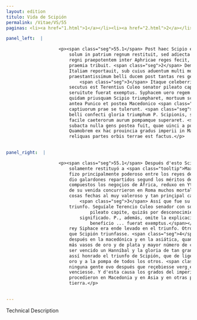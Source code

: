```yaml
---
layout: edition
titulo: Vida de Scipión
permalink: /Vitae/VS/55
paginas: <li><a href="1.html">1</a></li><li><a href="2.html">2</a></li><li><a href="3.html">3</a></li><li><a href="4.html">4</a></li><li><a href="5.html">5</a></li><li><a href="6.html">6</a></li><li><a href="7.html">7</a></li><li><a href="8.html">8</a></li><li><a href="9.html">9</a></li><li><a href="10.html">10</a></li><li><a href="11.html">11</a></li><li><a href="12.html">12</a></li><li><a href="13.html">13</a></li><li><a href="14.html">14</a></li><li><a href="15.html">15</a></li><li><a href="16.html">16</a></li><li><a href="17.html">17</a></li><li><a href="18.html">18</a></li><li><a href="19.html">19</a></li><li><a href="20.html">20</a></li><li><a href="21.html">21</a></li><li><a href="22.html">22</a></li><li><a href="23.html">23</a></li><li><a href="24.html">24</a></li><li><a href="25.html">25</a></li><li><a href="26.html">26</a></li><li><a href="27.html">27</a></li><li><a href="28.html">28</a></li><li><a href="29.html">29</a></li><li><a href="30.html">30</a></li><li><a href="31.html">31</a></li><li><a href="32.html">32</a></li><li><a href="33.html">33</a></li><li><a href="34.html">34</a></li><li><a href="35.html">35</a></li><li><a href="36.html">36</a></li><li><a href="37.html">37</a></li><li><a href="38.html">38</a></li><li><a href="39.html">39</a></li><li><a href="40.html">40</a></li><li><a href="41.html">41</a></li><li><a href="42.html">42</a></li><li><a href="43.html">43</a></li><li><a href="44.html">44</a></li><li><a href="45.html">45</a></li><li><a href="46.html">46</a></li><li><a href="47.html">47</a></li><li><a href="48.html">48</a></li><li><a href="49.html">49</a></li><li><a href="50.html">50</a></li><li><a href="51.html">51</a></li><li><a href="52.html">52</a></li><li><a href="53.html">53</a></li><li><a href="54.html">54</a></li><li><a href="55.html">55</a></li><li><a href="56.html">56</a></li><li><a href="57.html">57</a></li><li><a href="58.html">58</a></li><li><a href="59.html">59</a></li><li><a href="60.html">60</a></li><li><a href="61.html">61</a></li><li><a href="62.html">62</a></li><li><a href="63.html">63</a></li><li><a href="64.html">64</a></li><li><a href="65.html">65</a></li><li><a href="66.html">66</a></li><li><a href="67.html">67</a></li><li><a href="68.html">68</a></li><li><a href="69.html">69</a></li><li><a href="70.html">70</a></li><li><a href="71.html">71</a></li><li><a href="72.html">72</a></li><li><a href="73.html">73</a></li><li><a href="74.html">74</a></li>

panel_left:  |

                    <p><span class="seg">55.1</span> Post haec Scipio ex sententia senatus Masinissam regem non
                        solum in patrium regnum restituit, sed adiecta opulentissima parte Syphacis
                        regni praepotentem inter Aphricae reges fecit, singulis deinde pro meritis
                        praemia tribuit. <span class="seg">2</span> Demum compositis Aphricae rebus, exercitum in
                        Italiam reportauit, sub cuius aduentum multi mortales Romam confluxere, ut
                        praestantissimum belli ducem post tantas res gestas intuerentur.
                            <span class="seg">3</span> Itaque celeberrimo triumpho urbem est inuectus, quem
                        secutus est Terentius Culeo senator pileato capite, quia beneficio eius ex
                        seruitute fuerat exemptus. Syphacem uero regem Polibius in triumpho ductum,
                        quidam priusquam Scipio triumpharet, mortuum scribunt. <span class="seg">4</span> Multi
                        antea Punico et postea Macedonico <span class="tooltip">atque Asiatico<span class="tooltiptext"><span class="om"><i>om. </i></span> <span class="siglas">P</span> </span></span> bello triumphantes, plura uasa aurea argenteaque et maiorem copiam
                        captiuorum prae se tulerunt. <span class="seg">5</span> Sed unus Hannibal uictus et tanti
                        belli confecti gloria triumphum P. Scipionis, sic celebrem reddidit, ut
                        facile caeterorum aurum pompamque superaret. <span class="seg">6</span> Aphrica enim
                        subacta nulla gens postea fuit, quae uinci a populo Romano erubesceret.
                        Quamobrem ex hac prouincia gradus imperii in Macedoniam in Asiam atque in
                        reliquas partes orbis terrae est factus.</p>
                

panel_right:  |

                    <p><span class="seg">55.1</span> Después d'esto Scipión, segund la sentençia del senado, no
                        solamente restituyó a <span class="tooltip">Maxinissa<span class="tooltiptext">Maxenissa  </span></span> en su reyno, mas aun añadida muy rica parte del reyno de Siphace, le
                        fizo principalmente poderoso entre los reyes de África, y desdende Scipión
                        dio galardones repartidos segund los méritos de cada uno. <span class="seg">2</span> Y ya
                        compuestos los negoçios de África, reduxo en Ytalia el exército y al tiempo
                        de su venida concurrieron en Roma muchos mortales por veer después de tantas
                        cosas fechas al muy valeroso y tan prinçipal capitán de la guerra.
                            <span class="seg">3</span> Assí que fue su entrada en la çibdad con muy honroso
                        triunfo. Seguíale Terencio Culeo senador con sombrero en la cabeça<span class="nota"><sup>21</sup><span class="texto_nota">Con sombrero en la cabeça: traducción vaga del término lat.
                                pileato capite, quizás por desconocimiento de su
                            significado. P., además, omite la explicación lat. quia
                                beneficio ... fuerat exemptus.</span></span>. Dize Polybio que el
                        rey Siphace era ende levado en el triunfo. Otros escriven que murió antes
                        que Scipión triunfasse. <span class="seg">4</span> Mucho primero en la guerra púnica y
                        después en la macedónica y en la asiática, quan triunphavan, levavan delante
                        más vasos de oro y de plata y mayor número de captivos. <span class="seg">5</span> Mas por
                        ser vencido un Hanníbal y la gloria de tan grand guerra concluyda, fizieron
                        assí honrado el triunfo de Scipión, que de ligero se conosçe ventajoso al
                        oro y a la pompa de todos los otros. <span class="seg">6</span> Porque sometida África,
                        ninguna gente ovo después que reçebiesse verg¸ença en qu'el pueblo romano la
                        venciesse. Y d'esta causa los grados del imperio desde esta provincia
                        procedieron en Macedonia y en Asia y en otras partes del circuyto de la
                        tierra.</p>
                

---
```


Technical Description 